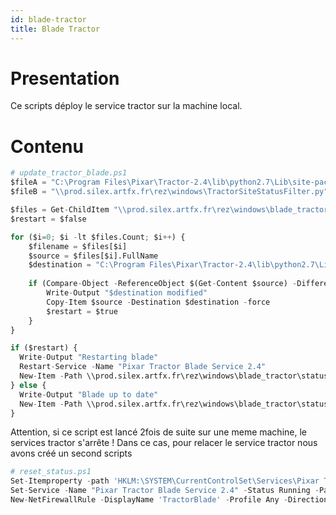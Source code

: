 ```yaml
---
id: blade-tractor
title: Blade Tractor
---
```



# Presentation
Ce scripts déploy le service tractor sur la machine local.

# Contenu

``` py
# update_tractor_blade.ps1
$fileA = "C:\Program Files\Pixar\Tractor-2.4\lib\python2.7\Lib\site-packages\tractor\apps\blade\TractorSiteStatusFilter.py"
$fileB = "\\prod.silex.artfx.fr\rez\windows\TractorSiteStatusFilter.py"

$files = Get-ChildItem "\\prod.silex.artfx.fr\rez\windows\blade_tractor\blade" -Filter *.py
$restart = $false

for ($i=0; $i -lt $files.Count; $i++) {
	$filename = $files[$i]
	$source = $files[$i].FullName
	$destination = "C:\Program Files\Pixar\Tractor-2.4\lib\python2.7\Lib\site-packages\tractor\apps\blade\$filename"
	
	if (Compare-Object -ReferenceObject $(Get-Content $source) -DifferenceObject $(Get-Content $destination)) {
		Write-Output "$destination modified"
		Copy-Item $source -Destination $destination -force
		$restart = $true
	}
}

if ($restart) {
  Write-Output "Restarting blade"
  Restart-Service -Name "Pixar Tractor Blade Service 2.4"
  New-Item -Path \\prod.silex.artfx.fr\rez\windows\blade_tractor\status\updated -Force -Name $env:computername
} else {
  Write-Output "Blade up to date"
  New-Item -Path \\prod.silex.artfx.fr\rez\windows\blade_tractor\status\uptodate -Force -Name $env:computername 
}
```

Attention, si ce script est lancé 2fois de suite sur une meme machine, le services tractor s'arrête !
Dans ce cas, pour relacer le service tractor nous avons créé un second scripts

```py
# reset_status.ps1
Set-Itemproperty -path 'HKLM:\SYSTEM\CurrentControlSet\Services\Pixar Tractor Blade Service 2.4' -Name 'Start' -value '2'
Set-Service -Name "Pixar Tractor Blade Service 2.4" -Status Running -PassThru
New-NetFirewallRule -DisplayName 'TractorBlade' -Profile Any -Direction Inbound -Action Allow -Protocol TCP -LocalPort @('9005')
```

